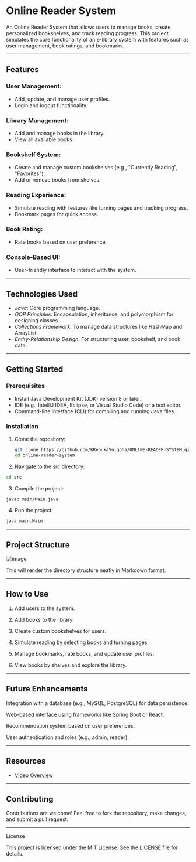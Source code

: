 # Online Reader System

An Online Reader System that allows users to manage books, create personalized bookshelves, and track reading progress. This project simulates the core functionality of an e-library system with features such as user management, book ratings, and bookmarks.

---

## Features

### User Management:
- Add, update, and manage user profiles.
- Login and logout functionality.

### Library Management:
- Add and manage books in the library.
- View all available books.

### Bookshelf System:
- Create and manage custom bookshelves (e.g., "Currently Reading", "Favorites").
- Add or remove books from shelves.

### Reading Experience:
- Simulate reading with features like turning pages and tracking progress.
- Bookmark pages for quick access.

### Book Rating:
- Rate books based on user preference.

### Console-Based UI:
- User-friendly interface to interact with the system.

---

## Technologies Used
- *Java*: Core programming language.
- *OOP Principles*: Encapsulation, inheritance, and polymorphism for designing classes.
- *Collections Framework*: To manage data structures like HashMap and ArrayList.
- *Entity-Relationship Design*: For structuring user, bookshelf, and book data.

---

## Getting Started

### Prerequisites
- Install Java Development Kit (JDK) version 8 or later.
- IDE (e.g., IntelliJ IDEA, Eclipse, or Visual Studio Code) or a text editor.
- Command-line interface (CLI) for compiling and running Java files.

### Installation

1. Clone the repository:
   ```bash
   git clone https://github.com/KRenukaSnigdha/ONLINE-READER-SYSTEM.git
   cd online-reader-system
    ```
2. Navigate to the src directory:
 ```bash
cd src
```

3. Compile the project:
 ```bash
javac main/Main.java
```

4. Run the project:
 ```bash
java main.Main
```



---

## Project Structure

![image](https://github.com/user-attachments/assets/4b668b9b-e063-4919-9bb5-e10d08b026d7)




This will render the directory structure neatly in Markdown format.


---

## How to Use

1. Add users to the system.


2. Add books to the library.


3. Create custom bookshelves for users.


4. Simulate reading by selecting books and turning pages.


5. Manage bookmarks, rate books, and update user profiles.


6. View books by shelves and explore the library.




---

## Future Enhancements

Integration with a database (e.g., MySQL, PostgreSQL) for data persistence.

Web-based interface using frameworks like Spring Boot or React.

Recommendation system based on user preferences.

User authentication and roles (e.g., admin, reader).



---


## Resources

- [Video Overview](https://www.youtube.com/watch?v=UMoaT14eiXc)


---

## Contributing

Contributions are welcome! Feel free to fork the repository, make changes, and submit a pull request.


---

License

This project is licensed under the MIT License. See the LICENSE file for details.


